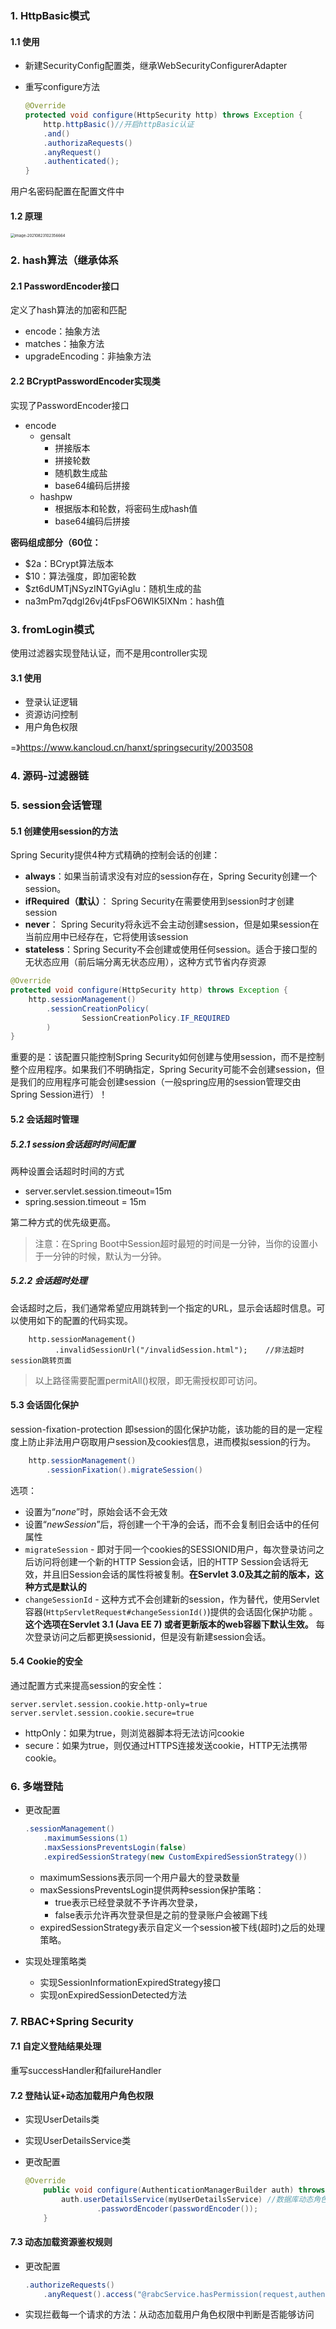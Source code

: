 ### 1. HttpBasic模式

#### 1.1 使用

- 新建SecurityConfig配置类，继承WebSecurityConfigurerAdapter

- 重写configure方法

  ```java
  @Override
  protected void configure(HttpSecurity http) throws Exception {
      http.httpBasic()//开启httpBasic认证
      .and()
      .authorizaRequests()
      .anyRequest()
      .authenticated();
  }
  ```

  

用户名密码配置在配置文件中



#### 1.2 原理

<img src="../img/image-20210823102356664.png" alt="image-20210823102356664" style="zoom: 43%;" /> 



### 2. hash算法（继承体系

#### 2.1 PasswordEncoder接口

定义了hash算法的加密和匹配

- encode：抽象方法
- matches：抽象方法
- upgradeEncoding：非抽象方法



#### 2.2 BCryptPasswordEncoder实现类

实现了PasswordEncoder接口

- encode
  - gensalt
    - 拼接版本
    - 拼接轮数
    - 随机数生成盐
    - base64编码后拼接
  - hashpw
    - 根据版本和轮数，将密码生成hash值
    - base64编码后拼接



**密码组成部分（60位：**

- $2a：BCrypt算法版本
- $10：算法强度，即加密轮数
- $zt6dUMTjNSyzINTGyiAglu：随机生成的盐
- na3mPm7qdgl26vj4tFpsFO6WlK5lXNm：hash值



### 3. fromLogin模式

使用过滤器实现登陆认证，而不是用controller实现



#### 3.1 使用

- 登录认证逻辑
- 资源访问控制
- 用户角色权限

=》https://www.kancloud.cn/hanxt/springsecurity/2003508



### 4. 源码-过滤器链



### 5. session会话管理

#### 5.1 创建使用session的方法

Spring Security提供4种方式精确的控制会话的创建：

- **always**：如果当前请求没有对应的session存在，Spring Security创建一个session。
- **ifRequired（默认）**： Spring Security在需要使用到session时才创建session
- **never**： Spring Security将永远不会主动创建session，但是如果session在当前应用中已经存在，它将使用该session
- **stateless**：Spring Security不会创建或使用任何session。适合于接口型的无状态应用（前后端分离无状态应用），这种方式节省内存资源

```java
@Override
protected void configure(HttpSecurity http) throws Exception {
    http.sessionManagement()
        .sessionCreationPolicy(
                SessionCreationPolicy.IF_REQUIRED
        )
}
```

重要的是：该配置只能控制Spring Security如何创建与使用session，而不是控制整个应用程序。如果我们不明确指定，Spring Security可能不会创建session，但是我们的应用程序可能会创建session（一般spring应用的session管理交由Spring Session进行）！

#### 5.2 会话超时管理

##### 5.2.1 session会话超时时间配置

两种设置会话超时时间的方式

- server.servlet.session.timeout=15m
- spring.session.timeout = 15m

第二种方式的优先级更高。

> 注意：在Spring Boot中Session超时最短的时间是一分钟，当你的设置小于一分钟的时候，默认为一分钟。



##### 5.2.2 会话超时处理

会话超时之后，我们通常希望应用跳转到一个指定的URL，显示会话超时信息。可以使用如下的配置的代码实现。

```
    http.sessionManagement()
          .invalidSessionUrl("/invalidSession.html");    //非法超时session跳转页面
```

> 以上路径需要配置permitAll()权限，即无需授权即可访问。



#### 5.3 会话固化保护

session-fixation-protection 即session的固化保护功能，该功能的目的是一定程度上防止非法用户窃取用户session及cookies信息，进而模拟session的行为。

```java
    http.sessionManagement()
        .sessionFixation().migrateSession()
```

选项：

- 设置为“*none*”时，原始会话不会无效
- 设置“*newSession*”后，将创建一个干净的会话，而不会复制旧会话中的任何属性
- `migrateSession` - 即对于同一个cookies的SESSIONID用户，每次登录访问之后访问将创建一个新的HTTP Session会话，旧的HTTP Session会话将无效，并且旧Session会话的属性将被复制。**在Servlet 3.0及其之前的版本，这种方式是默认的**
- `changeSessionId` - 这种方式不会创建新的session，作为替代，使用Servlet 容器(`HttpServletRequest#changeSessionId()`)提供的会话固化保护功能 。**这个选项在Servlet 3.1 (Java EE 7) 或者更新版本的web容器下默认生效。** 每次登录访问之后都更换sessionid，但是没有新建session会话。



#### 5.4 Cookie的安全

通过配置方式来提高session的安全性：

```xml-dtd
server.servlet.session.cookie.http-only=true
server.servlet.session.cookie.secure=true
```

- httpOnly：如果为true，则浏览器脚本将无法访问cookie
- secure：如果为true，则仅通过HTTPS连接发送cookie，HTTP无法携带cookie。



### 6. 多端登陆

- 更改配置

  ```java
  .sessionManagement()
      .maximumSessions(1)
      .maxSessionsPreventsLogin(false)
      .expiredSessionStrategy(new CustomExpiredSessionStrategy())
  ```

  - maximumSessions表示同一个用户最大的登录数量
  - maxSessionsPreventsLogin提供两种session保护策略：
    - true表示已经登录就不予许再次登录，
    - false表示允许再次登录但是之前的登录账户会被踢下线
  - expiredSessionStrategy表示自定义一个session被下线(超时)之后的处理策略。

- 实现处理策略类
  - 实现SessionInformationExpiredStrategy接口
  - 实现onExpiredSessionDetected方法 



### 7. RBAC+Spring Security

#### 7.1 自定义登陆结果处理

重写successHandler和failureHandler



#### 7.2 登陆认证+动态加载用户角色权限

- 实现UserDetails类

- 实现UserDetailsService类

- 更改配置

  ```java
  @Override
      public void configure(AuthenticationManagerBuilder auth) throws Exception {w
          auth.userDetailsService(myUserDetailsService) //数据库动态角色权限信息加载
                  .passwordEncoder(passwordEncoder());
      }
  ```



#### 7.3 动态加载资源鉴权规则

- 更改配置

  ```java
  .authorizeRequests()
      .anyRequest().access("@rabcService.hasPermission(request,authentication)")
  ```

  

- 实现拦截每一个请求的方法：从动态加载用户角色权限中判断是否能够访问
